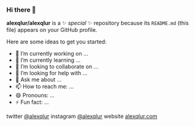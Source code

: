 ### Hi there 👋


**alexqlur/alexqlur** is a ✨ _special_ ✨ repository because its `README.md` (this file) appears on your GitHub profile.

Here are some ideas to get you started:

- 🔭 I’m currently working on ...
- 🌱 I’m currently learning ...
- 👯 I’m looking to collaborate on ...
- 🤔 I’m looking for help with ...
- 💬 Ask me about ...
- 📫 How to reach me: ...
- 😄 Pronouns: ...
- ⚡ Fun fact: ...

<!-- |Site|link|
|:------|:--------|
|twitter | [@alexqlur](https://twitter.com/alexqlur)|
|instagram | [@alexqlur](https://instagram.com/alexqlur)|
|website | [alexqlur.com](https://alexqlur.com)| -->

twitter  [@alexqlur](https://twitter.com/alexqlur)
instagram  [@alexqlur](https://instagram.com/alexqlur)
website  [alexqlur.com](https://alexqlur.com)

